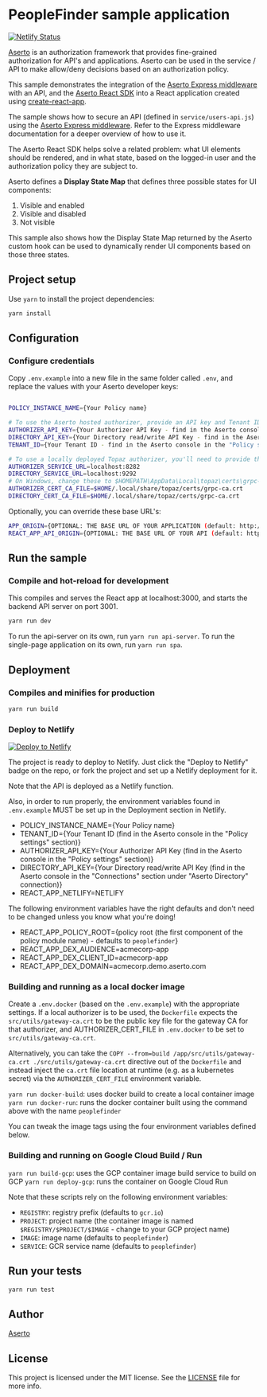 # PeopleFinder sample application

[![Netlify Status](https://api.netlify.com/api/v1/badges/fe55f8a0-4595-43ec-8dc3-ecf653a62b28/deploy-status)](https://app.netlify.com/sites/peoplefinder/deploys)

[Aserto](https://aserto.com) is an authorization framework that provides fine-grained authorization for API's and applications. Aserto can be used in the service / API to make allow/deny decisions based on an authorization policy.

This sample demonstrates the integration of the [Aserto Express middleware](https://github.com/aserto-dev/aserto-node) with an API, and the [Aserto React SDK](https://github.com/aserto-dev/aserto-react) into a React application created using [create-react-app](https://reactjs.org/docs/create-a-new-react-app.html).

The sample shows how to secure an API (defined in `service/users-api.js`) using the [Aserto Express middleware](https://github.com/aserto-dev/aserto-node). Refer to the Express middleware documentation for a deeper overview of how to use it.

The Aserto React SDK helps solve a related problem: what UI elements should be rendered, and in what state, based on the logged-in user and the authorization policy they are subject to.

Aserto defines a <strong>Display State Map</strong> that defines three possible states for UI components:
1. Visible and enabled
2. Visible and disabled
3. Not visible

This sample also shows how the Display State Map returned by the Aserto custom hook can be used to dynamically render UI components based on those three states.

## Project setup

Use `yarn` to install the project dependencies:

```bash
yarn install
```

## Configuration

### Configure credentials

Copy `.env.example` into a new file in the same folder called `.env`, and replace the values with your Aserto developer keys:

```bash

POLICY_INSTANCE_NAME={Your Policy name}

# To use the Aserto hosted authorizer, provide an API key and Tenant ID
AUTHORIZER_API_KEY={Your Authorizer API Key - find in the Aserto console in the "Policy settings" section for this policy}
DIRECTORY_API_KEY={Your Directory read/write API Key - find in the Aserto console in the "Policy settings" section for this policy}
TENANT_ID={Your Tenant ID - find in the Aserto console in the "Policy settings" section for this policy}

# To use a locally deployed Topaz authorizer, you'll need to provide the following variables
AUTHORIZER_SERVICE_URL=localhost:8282
DIRECTORY_SERVICE_URL=localhost:9292
# On Windows, change these to $HOMEPATH\AppData\Local\topaz\certs\grpc-ca.crt
AUTHORIZER_CERT_CA_FILE=$HOME/.local/share/topaz/certs/grpc-ca.crt
DIRECTORY_CERT_CA_FILE=$HOME/.local/share/topaz/certs/grpc-ca.crt
```

Optionally, you can override these base URL's:

```bash
APP_ORIGIN={OPTIONAL: THE BASE URL OF YOUR APPLICATION (default: http://localhost:3000)}
REACT_APP_API_ORIGIN={OPTIONAL: THE BASE URL OF YOUR API (default: http://localhost:3001)}
```

## Run the sample

### Compile and hot-reload for development

This compiles and serves the React app at localhost:3000, and starts the backend API server on port 3001.

```bash
yarn run dev
```

To run the api-server on its own, run `yarn run api-server`.  To run the single-page application on its own, run `yarn run spa`.

## Deployment

### Compiles and minifies for production

```bash
yarn run build
```

### Deploy to Netlify

[![Deploy to Netlify](https://www.netlify.com/img/deploy/button.svg)](https://app.netlify.com/start/deploy?repository=https://github.com/aserto-demo/peoplefinder-acmecorp#REACT_APP_NETLIFY=NETLIFY)

The project is ready to deploy to Netlify. Just click the "Deploy to Netlify" badge on the repo, or fork the project and set up a Netlify deployment for it.

Note that the API is deployed as a Netlify function.

Also, in order to run properly, the environment variables found in `.env.example` MUST be set up in the Deployment section in Netlify.

* POLICY_INSTANCE_NAME={Your Policy name}
* TENANT_ID={Your Tenant ID (find in the Aserto console in the "Policy settings" section)}
* AUTHORIZER_API_KEY={Your Authorizer API Key (find in the Aserto console in the "Policy settings" section)}
* DIRECTORY_API_KEY={Your Directory read/write API Key (find in the Aserto console in the "Connections" section under "Aserto Directory" connection)}
* REACT_APP_NETLIFY=NETLIFY


The following environment variables have the right defaults and don't need to be changed unless you know what you're doing!

* REACT_APP_POLICY_ROOT={policy root (the first component of the policy module name) - defaults to `peoplefinder`}
* REACT_APP_DEX_AUDIENCE=acmecorp-app
* REACT_APP_DEX_CLIENT_ID=acmecorp-app
* REACT_APP_DEX_DOMAIN=acmecorp.demo.aserto.com


### Building and running as a local docker image

Create a `.env.docker` (based on the `.env.example`) with the appropriate settings. If a local authorizer is to be used, the `Dockerfile` expects the `src/utils/gateway-ca.crt` to be the public key file for the gateway CA for that authorizer, and AUTHORIZER_CERT_FILE in `.env.docker` to be set to `src/utils/gateway-ca.crt`.

Alternatively, you can take the `COPY --from=build /app/src/utils/gateway-ca.crt ./src/utils/gateway-ca.crt` directive out of the `Dockerfile` and instead inject the `ca.crt` file location at runtime (e.g. as a kubernetes secret) via the `AUTHORIZER_CERT_FILE` environment variable.

`yarn run docker-build`: uses docker build to create a local container image
`yarn run docker-run`: runs the docker container built using the command above with the name `peoplefinder`

You can tweak the image tags using the four environment variables defined below.

### Building and running on Google Cloud Build / Run
`yarn run build-gcp`: uses the GCP container image build service to build on GCP
`yarn run deploy-gcp`: runs the container on Google Cloud Run

Note that these scripts rely on the following environment variables:
* `REGISTRY`: registry prefix (defaults to `gcr.io`)
* `PROJECT`: project name (the container image is named `$REGISTRY/$PROJECT/$IMAGE` - change to your GCP project name)
* `IMAGE`: image name (defaults to `peoplefinder`)
* `SERVICE`: GCR service name (defaults to `peoplefinder`)

## Run your tests

```bash
yarn run test
```

## Author

[Aserto](https://aserto.com)

## License

This project is licensed under the MIT license. See the [LICENSE](./LICENSE) file for more info.
